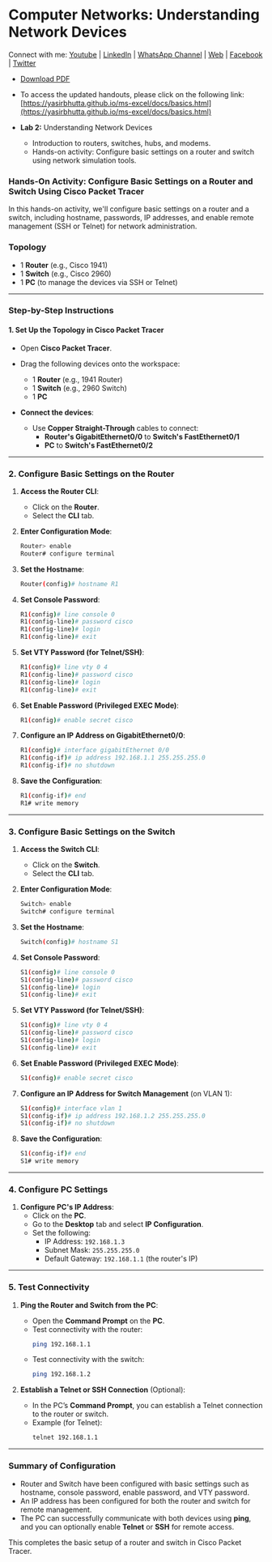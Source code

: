 # Computer Networks: Understanding Network Devices

Connect with me: [Youtube](https://www.youtube.com/yasirbhutta) \| [LinkedIn](https://www.linkedin.com/in/yasirbhutta/) \| [WhatsApp Channel](https://whatsapp.com/channel/0029VaC3BC160eBZZSs3CW0c) \| [Web](https://yasirbhutta.github.io/) \| [Facebook](https://www.facebook.com/yasirbhutta786) \| [Twitter](https://twitter.com/yasirbhutta)

- [Download PDF](https://yasirbhutta.github.io/python/docs/basics.pdf)
- To access the updated handouts, please click on the following link:
[https://yasirbhutta.github.io/ms-excel/docs/basics.html](https://yasirbhutta.github.io/ms-excel/docs/basics.html)

- **Lab 2:** Understanding Network Devices
  - Introduction to routers, switches, hubs, and modems.
  - Hands-on activity: Configure basic settings on a router and switch using network simulation tools.

### Hands-On Activity: Configure Basic Settings on a Router and Switch Using Cisco Packet Tracer

In this hands-on activity, we'll configure basic settings on a router and a switch, including hostname, passwords, IP addresses, and enable remote management (SSH or Telnet) for network administration.

### Topology
- 1 **Router** (e.g., Cisco 1941)
- 1 **Switch** (e.g., Cisco 2960)
- 1 **PC** (to manage the devices via SSH or Telnet)

---

### **Step-by-Step Instructions**

#### **1. Set Up the Topology in Cisco Packet Tracer**
- Open **Cisco Packet Tracer**.
- Drag the following devices onto the workspace:
  - 1 **Router** (e.g., 1941 Router)
  - 1 **Switch** (e.g., 2960 Switch)
  - 1 **PC**
  
- **Connect the devices**:
  - Use **Copper Straight-Through** cables to connect:
    - **Router's GigabitEthernet0/0** to **Switch's FastEthernet0/1**
    - **PC** to **Switch's FastEthernet0/2**

---

### **2. Configure Basic Settings on the Router**

1. **Access the Router CLI**:
   - Click on the **Router**.
   - Select the **CLI** tab.

2. **Enter Configuration Mode**:
   ```bash
   Router> enable
   Router# configure terminal
   ```

3. **Set the Hostname**:
   ```bash
   Router(config)# hostname R1
   ```

4. **Set Console Password**:
   ```bash
   R1(config)# line console 0
   R1(config-line)# password cisco
   R1(config-line)# login
   R1(config-line)# exit
   ```

5. **Set VTY Password (for Telnet/SSH)**:
   ```bash
   R1(config)# line vty 0 4
   R1(config-line)# password cisco
   R1(config-line)# login
   R1(config-line)# exit
   ```

6. **Set Enable Password (Privileged EXEC Mode)**:
   ```bash
   R1(config)# enable secret cisco
   ```

7. **Configure an IP Address on GigabitEthernet0/0**:
   ```bash
   R1(config)# interface gigabitEthernet 0/0
   R1(config-if)# ip address 192.168.1.1 255.255.255.0
   R1(config-if)# no shutdown
   ```

8. **Save the Configuration**:
   ```bash
   R1(config-if)# end
   R1# write memory
   ```

---

### **3. Configure Basic Settings on the Switch**

1. **Access the Switch CLI**:
   - Click on the **Switch**.
   - Select the **CLI** tab.

2. **Enter Configuration Mode**:
   ```bash
   Switch> enable
   Switch# configure terminal
   ```

3. **Set the Hostname**:
   ```bash
   Switch(config)# hostname S1
   ```

4. **Set Console Password**:
   ```bash
   S1(config)# line console 0
   S1(config-line)# password cisco
   S1(config-line)# login
   S1(config-line)# exit
   ```

5. **Set VTY Password (for Telnet/SSH)**:
   ```bash
   S1(config)# line vty 0 4
   S1(config-line)# password cisco
   S1(config-line)# login
   S1(config-line)# exit
   ```

6. **Set Enable Password (Privileged EXEC Mode)**:
   ```bash
   S1(config)# enable secret cisco
   ```

7. **Configure an IP Address for Switch Management** (on VLAN 1):
   ```bash
   S1(config)# interface vlan 1
   S1(config-if)# ip address 192.168.1.2 255.255.255.0
   S1(config-if)# no shutdown
   ```

8. **Save the Configuration**:
   ```bash
   S1(config-if)# end
   S1# write memory
   ```

---

### **4. Configure PC Settings**

1. **Configure PC's IP Address**:
   - Click on the **PC**.
   - Go to the **Desktop** tab and select **IP Configuration**.
   - Set the following:
     - IP Address: `192.168.1.3`
     - Subnet Mask: `255.255.255.0`
     - Default Gateway: `192.168.1.1` (the router's IP)

---

### **5. Test Connectivity**

1. **Ping the Router and Switch from the PC**:
   - Open the **Command Prompt** on the **PC**.
   - Test connectivity with the router:
     ```bash
     ping 192.168.1.1
     ```
   - Test connectivity with the switch:
     ```bash
     ping 192.168.1.2
     ```

2. **Establish a Telnet or SSH Connection** (Optional):
   - In the PC’s **Command Prompt**, you can establish a Telnet connection to the router or switch.
   - Example (for Telnet):
     ```bash
     telnet 192.168.1.1
     ```

---

### Summary of Configuration
- Router and Switch have been configured with basic settings such as hostname, console password, enable password, and VTY password.
- An IP address has been configured for both the router and switch for remote management.
- The PC can successfully communicate with both devices using **ping**, and you can optionally enable **Telnet** or **SSH** for remote access.

This completes the basic setup of a router and switch in Cisco Packet Tracer.